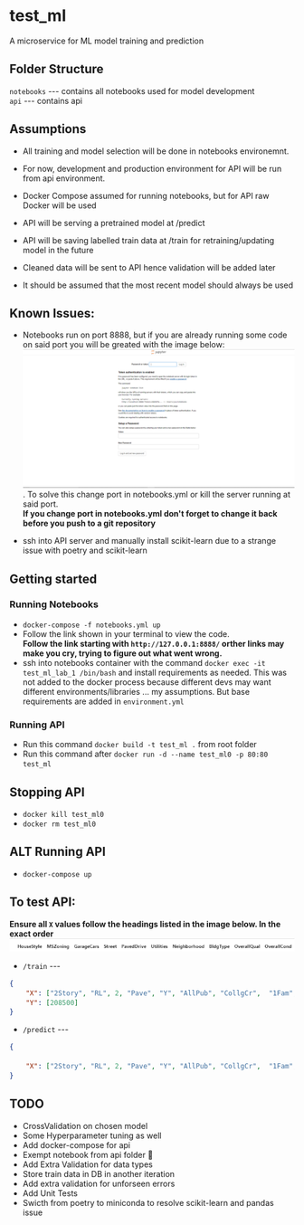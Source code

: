 # test_ml
A microservice for ML model training and prediction


## Folder Structure
`notebooks` --- contains all notebooks used for model development \
`api` --- contains api


## Assumptions

* All training and model selection will be done in notebooks environemnt.

* For now, development and production environment for API will be run from api environment.

* Docker Compose assumed for running notebooks, but for API raw Docker will be used

* API will be serving a pretrained model at /predict

* API will be saving labelled train data at /train for retraining/updating model in the future

* Cleaned data will be sent to API hence validation will be added later

* It should be assumed that the most recent model should always be used

## Known Issues:
* Notebooks run on port 8888, but if you are already running some code on said port you will be greated with the image below:
![Jupyterlab Login Page](images/token_wahala.png "Jupyterlab login"). To solve this change port in notebooks.yml or kill the server running at said port. \
**If you change port in notebooks.yml don't forget to change it back before you push to a git repository**

* ssh into API server and manually install scikit-learn due to a strange issue with poetry and scikit-learn


## Getting started

### Running Notebooks
 * `docker-compose -f notebooks.yml up`
 * Follow the link shown in your terminal to view the code. \
 **Follow the link starting with `http://127.0.0.1:8888/` orther links may make you cry, trying to figure out what went wrong.**
 * ssh into notebooks container with the command `docker exec -it test_ml_lab_1 /bin/bash` and install requirements as needed. This was not added to the docker process because different devs may want different environments/libraries ... my assumptions. But base requirements are added in `environment.yml`

 ### Running API
 * Run this command `docker build -t test_ml .` from root folder
 * Run this command after `docker run -d --name test_ml0 -p 80:80 test_ml`

 ## Stopping API
 * `docker kill test_ml0`
 * `docker rm test_ml0`

 ## ALT Running API
 * `docker-compose up`

 ## To test API:

 **Ensure all `X` values follow the headings listed in the image below. In the exact order**
 ![Expected X-Values](images/headers.png "Expected X-Values")

* `/train` --- 
```json
{
    "X": ["2Story", "RL", 2, "Pave", "Y", "AllPub", "CollgCr",	"1Fam",	7,	5],
    "Y": [208500]
}

```

* `/predict` --- 
```json
{
    
    "X": ["2Story", "RL", 2, "Pave", "Y", "AllPub", "CollgCr",	"1Fam",	7,	5]
}

```



 ## TODO
 * CrossValidation on chosen model
 * Some Hyperparameter tuning as well
 * Add docker-compose for api
 * Exempt notebook from api folder :thinking:
 * Add Extra Validation for data types
 * Store train data in DB in another iteration
 * Add extra validation for unforseen errors
 * Add Unit Tests
 * Swicth from poetry to miniconda to resolve scikit-learn and pandas issue